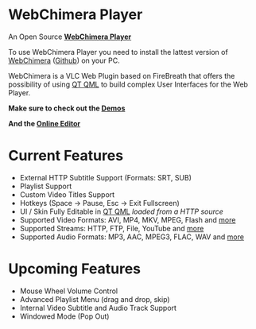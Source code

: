 WebChimera Player
==============

An Open Source <b><a href="https://www.webchimera.org/" target="_blank">WebChimera Player</a></b>

To use WebChimera Player you need to install the lattest version of <a href="http://sourceforge.net/projects/webchimera/" target="_blank">WebChimera</a> (<a href="https://github.com/RSATom/WebChimera" target="_blank">Github</a>) on your PC.

WebChimera is a VLC Web Plugin based on FireBreath that offers the possibility of using <a href="http://qt-project.org/" target="_blank">QT QML</a> to build complex User Interfaces for the Web Player.

<b>Make sure to check out the <a href="http://www.webchimera.org/demos/" target="_blank">Demos</a></b>

<b>And the <a href="http://editor.webchimera.org/default_skin" target="_blank">Online Editor</a></b>


Current Features
==============
- External HTTP Subtitle Support (Formats: SRT, SUB)
- Playlist Support
- Custom Video Titles Support
- Hotkeys (Space -> Pause, Esc -> Exit Fullscreen)
- UI / Skin Fully Editable in <a href="http://qt-project.org/" target="_blank">QT QML</a> <i>loaded from a HTTP source</i>
- Supported Video Formats: AVI, MP4, MKV, MPEG, Flash and <a href="http://www.videolan.org/vlc/features.php?cat=input" target="_blank">more</a>
- Supported Streams: HTTP, FTP, File, YouTube and <a href="http://www.videolan.org/vlc/features.php?cat=input" target="_blank">more</a>
- Supported Audio Formats: MP3, AAC, MPEG3, FLAC, WAV and <a href="http://www.videolan.org/vlc/features.php?cat=audio" target="_blank">more</a>


Upcoming Features
==============
- Mouse Wheel Volume Control
- Advanced Playlist Menu (drag and drop, skip)
- Internal Video Subtitle and Audio Track Support
- Windowed Mode (Pop Out)
